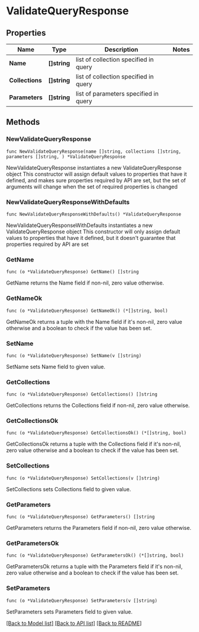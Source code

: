 # ValidateQueryResponse

## Properties

Name | Type | Description | Notes
------------ | ------------- | ------------- | -------------
**Name** | **[]string** | list of collection specified in query | 
**Collections** | **[]string** | list of collection specified in query | 
**Parameters** | **[]string** | list of parameters specified in query | 

## Methods

### NewValidateQueryResponse

`func NewValidateQueryResponse(name []string, collections []string, parameters []string, ) *ValidateQueryResponse`

NewValidateQueryResponse instantiates a new ValidateQueryResponse object
This constructor will assign default values to properties that have it defined,
and makes sure properties required by API are set, but the set of arguments
will change when the set of required properties is changed

### NewValidateQueryResponseWithDefaults

`func NewValidateQueryResponseWithDefaults() *ValidateQueryResponse`

NewValidateQueryResponseWithDefaults instantiates a new ValidateQueryResponse object
This constructor will only assign default values to properties that have it defined,
but it doesn't guarantee that properties required by API are set

### GetName

`func (o *ValidateQueryResponse) GetName() []string`

GetName returns the Name field if non-nil, zero value otherwise.

### GetNameOk

`func (o *ValidateQueryResponse) GetNameOk() (*[]string, bool)`

GetNameOk returns a tuple with the Name field if it's non-nil, zero value otherwise
and a boolean to check if the value has been set.

### SetName

`func (o *ValidateQueryResponse) SetName(v []string)`

SetName sets Name field to given value.


### GetCollections

`func (o *ValidateQueryResponse) GetCollections() []string`

GetCollections returns the Collections field if non-nil, zero value otherwise.

### GetCollectionsOk

`func (o *ValidateQueryResponse) GetCollectionsOk() (*[]string, bool)`

GetCollectionsOk returns a tuple with the Collections field if it's non-nil, zero value otherwise
and a boolean to check if the value has been set.

### SetCollections

`func (o *ValidateQueryResponse) SetCollections(v []string)`

SetCollections sets Collections field to given value.


### GetParameters

`func (o *ValidateQueryResponse) GetParameters() []string`

GetParameters returns the Parameters field if non-nil, zero value otherwise.

### GetParametersOk

`func (o *ValidateQueryResponse) GetParametersOk() (*[]string, bool)`

GetParametersOk returns a tuple with the Parameters field if it's non-nil, zero value otherwise
and a boolean to check if the value has been set.

### SetParameters

`func (o *ValidateQueryResponse) SetParameters(v []string)`

SetParameters sets Parameters field to given value.



[[Back to Model list]](../README.md#documentation-for-models) [[Back to API list]](../README.md#documentation-for-api-endpoints) [[Back to README]](../README.md)


